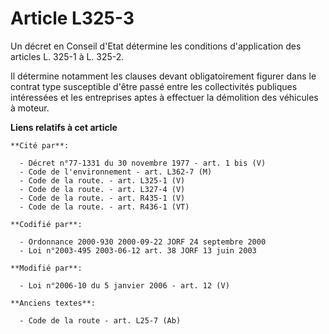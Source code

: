 # Article L325-3

Un décret en Conseil d'Etat détermine les conditions d'application des articles L. 325-1 à L. 325-2. 

Il détermine notamment les clauses devant obligatoirement figurer dans le contrat type susceptible d'être passé entre les
collectivités publiques intéressées et les entreprises aptes à effectuer la démolition des véhicules à moteur.

**Liens relatifs à cet article**

	**Cité par**:

	  - Décret n°77-1331 du 30 novembre 1977 - art. 1 bis (V)
	  - Code de l'environnement - art. L362-7 (M)
	  - Code de la route. - art. L325-1 (V)
	  - Code de la route. - art. L327-4 (V)
	  - Code de la route. - art. R435-1 (V)
	  - Code de la route. - art. R436-1 (VT)

	**Codifié par**:

	  - Ordonnance 2000-930 2000-09-22 JORF 24 septembre 2000
	  - Loi n°2003-495 2003-06-12 art. 38 JORF 13 juin 2003

	**Modifié par**:

	  - Loi n°2006-10 du 5 janvier 2006 - art. 12 (V)

	**Anciens textes**:

	  - Code de la route - art. L25-7 (Ab)
